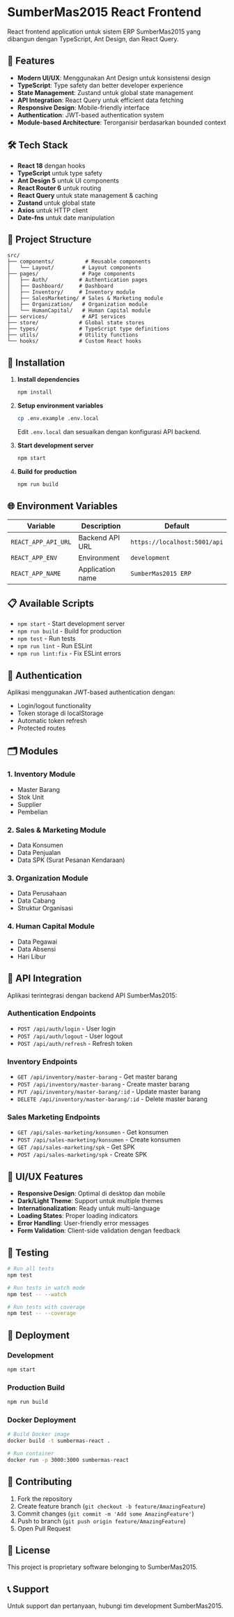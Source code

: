 # SumberMas2015 React Frontend

React frontend application untuk sistem ERP SumberMas2015 yang dibangun dengan TypeScript, Ant Design, dan React Query.

## 🚀 Features

- **Modern UI/UX**: Menggunakan Ant Design untuk konsistensi design
- **TypeScript**: Type safety dan better developer experience
- **State Management**: Zustand untuk global state management
- **API Integration**: React Query untuk efficient data fetching
- **Responsive Design**: Mobile-friendly interface
- **Authentication**: JWT-based authentication system
- **Module-based Architecture**: Terorganisir berdasarkan bounded context

## 🛠️ Tech Stack

- **React 18** dengan hooks
- **TypeScript** untuk type safety
- **Ant Design 5** untuk UI components
- **React Router 6** untuk routing
- **React Query** untuk state management & caching
- **Zustand** untuk global state
- **Axios** untuk HTTP client
- **Date-fns** untuk date manipulation

## 📁 Project Structure

```
src/
├── components/          # Reusable components
│   └── Layout/         # Layout components
├── pages/              # Page components
│   ├── Auth/          # Authentication pages
│   ├── Dashboard/     # Dashboard
│   ├── Inventory/     # Inventory module
│   ├── SalesMarketing/ # Sales & Marketing module
│   ├── Organization/   # Organization module
│   └── HumanCapital/   # Human Capital module
├── services/           # API services
├── store/             # Global state stores
├── types/             # TypeScript type definitions
├── utils/             # Utility functions
└── hooks/             # Custom React hooks
```

## 🔧 Installation

1. **Install dependencies**
   ```bash
   npm install
   ```

2. **Setup environment variables**
   ```bash
   cp .env.example .env.local
   ```
   Edit `.env.local` dan sesuaikan dengan konfigurasi API backend.

3. **Start development server**
   ```bash
   npm start
   ```

4. **Build for production**
   ```bash
   npm run build
   ```

## 🌐 Environment Variables

| Variable | Description | Default |
|----------|-------------|---------|
| `REACT_APP_API_URL` | Backend API URL | `https://localhost:5001/api` |
| `REACT_APP_ENV` | Environment | `development` |
| `REACT_APP_NAME` | Application name | `SumberMas2015 ERP` |

## 📋 Available Scripts

- `npm start` - Start development server
- `npm run build` - Build for production
- `npm test` - Run tests
- `npm run lint` - Run ESLint
- `npm run lint:fix` - Fix ESLint errors

## 🔐 Authentication

Aplikasi menggunakan JWT-based authentication dengan:
- Login/logout functionality
- Token storage di localStorage
- Automatic token refresh
- Protected routes

## 🗂️ Modules

### 1. Inventory Module
- Master Barang
- Stok Unit
- Supplier
- Pembelian

### 2. Sales & Marketing Module
- Data Konsumen
- Data Penjualan
- Data SPK (Surat Pesanan Kendaraan)

### 3. Organization Module
- Data Perusahaan
- Data Cabang
- Struktur Organisasi

### 4. Human Capital Module
- Data Pegawai
- Data Absensi
- Hari Libur

## 🔄 API Integration

Aplikasi terintegrasi dengan backend API SumberMas2015:

### Authentication Endpoints
- `POST /api/auth/login` - User login
- `POST /api/auth/logout` - User logout
- `POST /api/auth/refresh` - Refresh token

### Inventory Endpoints
- `GET /api/inventory/master-barang` - Get master barang
- `POST /api/inventory/master-barang` - Create master barang
- `PUT /api/inventory/master-barang/:id` - Update master barang
- `DELETE /api/inventory/master-barang/:id` - Delete master barang

### Sales Marketing Endpoints
- `GET /api/sales-marketing/konsumen` - Get konsumen
- `POST /api/sales-marketing/konsumen` - Create konsumen
- `GET /api/sales-marketing/spk` - Get SPK
- `POST /api/sales-marketing/spk` - Create SPK

## 🎨 UI/UX Features

- **Responsive Design**: Optimal di desktop dan mobile
- **Dark/Light Theme**: Support untuk multiple themes
- **Internationalization**: Ready untuk multi-language
- **Loading States**: Proper loading indicators
- **Error Handling**: User-friendly error messages
- **Form Validation**: Client-side validation dengan feedback

## 🧪 Testing

```bash
# Run all tests
npm test

# Run tests in watch mode
npm test -- --watch

# Run tests with coverage
npm test -- --coverage
```

## 🚀 Deployment

### Development
```bash
npm start
```

### Production Build
```bash
npm run build
```

### Docker Deployment
```bash
# Build Docker image
docker build -t sumbermas-react .

# Run container
docker run -p 3000:3000 sumbermas-react
```

## 🤝 Contributing

1. Fork the repository
2. Create feature branch (`git checkout -b feature/AmazingFeature`)
3. Commit changes (`git commit -m 'Add some AmazingFeature'`)
4. Push to branch (`git push origin feature/AmazingFeature`)
5. Open Pull Request

## 📝 License

This project is proprietary software belonging to SumberMas2015.

## 📞 Support

Untuk support dan pertanyaan, hubungi tim development SumberMas2015.
